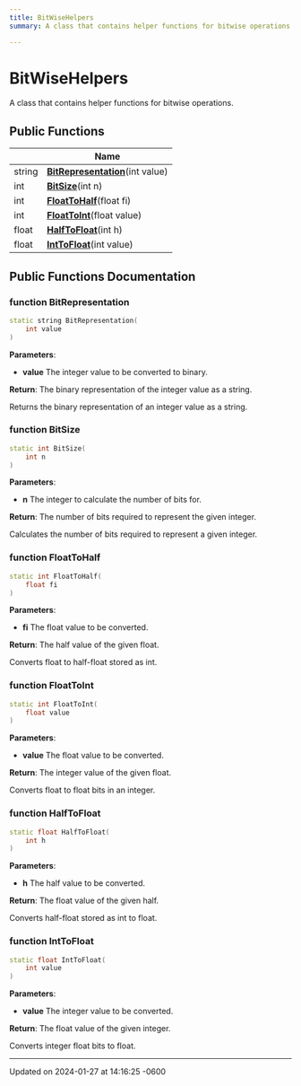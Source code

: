 ```yaml
---
title: BitWiseHelpers
summary: A class that contains helper functions for bitwise operations. 

---
```


# BitWiseHelpers



A class that contains helper functions for bitwise operations. 

## Public Functions

|                | Name           |
| -------------- | -------------- |
| string | **[BitRepresentation](class_bit_wise_helpers.md#function-bitrepresentation)**(int value) |
| int | **[BitSize](class_bit_wise_helpers.md#function-bitsize)**(int n) |
| int | **[FloatToHalf](class_bit_wise_helpers.md#function-floattohalf)**(float fi) |
| int | **[FloatToInt](class_bit_wise_helpers.md#function-floattoint)**(float value) |
| float | **[HalfToFloat](class_bit_wise_helpers.md#function-halftofloat)**(int h) |
| float | **[IntToFloat](class_bit_wise_helpers.md#function-inttofloat)**(int value) |

## Public Functions Documentation

### function BitRepresentation

```cpp
static string BitRepresentation(
    int value
)
```


**Parameters**: 

  * **value** The integer value to be converted to binary. 


**Return**: The binary representation of the integer value as a string. 

Returns the binary representation of an integer value as a string.


### function BitSize

```cpp
static int BitSize(
    int n
)
```


**Parameters**: 

  * **n** The integer to calculate the number of bits for. 


**Return**: The number of bits required to represent the given integer. 

Calculates the number of bits required to represent a given integer.


### function FloatToHalf

```cpp
static int FloatToHalf(
    float fi
)
```


**Parameters**: 

  * **fi** The float value to be converted. 


**Return**: The half value of the given float. 

Converts float to half-float stored as int.


### function FloatToInt

```cpp
static int FloatToInt(
    float value
)
```


**Parameters**: 

  * **value** The float value to be converted. 


**Return**: The integer value of the given float. 

Converts float to float bits in an integer.


### function HalfToFloat

```cpp
static float HalfToFloat(
    int h
)
```


**Parameters**: 

  * **h** The half value to be converted. 


**Return**: The float value of the given half. 

Converts half-float stored as int to float.


### function IntToFloat

```cpp
static float IntToFloat(
    int value
)
```


**Parameters**: 

  * **value** The integer value to be converted. 


**Return**: The float value of the given integer. 

Converts integer float bits to float.


-------------------------------

Updated on 2024-01-27 at 14:16:25 -0600